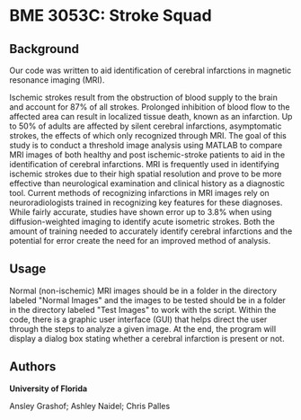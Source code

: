 # BME 3053C: Stroke Squad

## Background
Our code was written to aid identification of cerebral infarctions in magnetic resonance imaging (MRI).

Ischemic strokes result from the obstruction of blood supply to the brain and account for 87% of all strokes. Prolonged inhibition of blood flow to the affected area can result in localized tissue death, known as an infarction. Up to 50% of adults are affected by silent cerebral infarctions, asymptomatic strokes, the effects of which only recognized through MRI. The goal of this study is to conduct a threshold image analysis using MATLAB to compare MRI images of both healthy and post ischemic-stroke patients to aid in the identification of cerebral infarctions. MRI is frequently used in identifying ischemic strokes due to their high spatial resolution and prove to be more effective than neurological examination and clinical history as a diagnostic tool. Current methods of recognizing infarctions in MRI images rely on neuroradiologists trained in recognizing key features for these diagnoses. While fairly accurate, studies have shown error up to 3.8% when using diffusion-weighted imaging to identify acute isometric strokes. Both the amount of training needed to accurately identify cerebral infarctions and the potential for error create the need for an improved method of analysis. 

## Usage
Normal (non-ischemic) MRI images should be in a folder in the directory labeled "Normal Images" and the images to be tested should be in a folder in the directory labeled "Test Images" to work with the script. Within the code, there is a graphic user interface (GUI) that helps direct the user through the steps to analyze a given image. At the end, the program will display a dialog box stating whether a cerebral infarction is present or not. 

## Authors
**University of Florida**

Ansley Grashof;
Ashley Naidel;
Chris Palles
